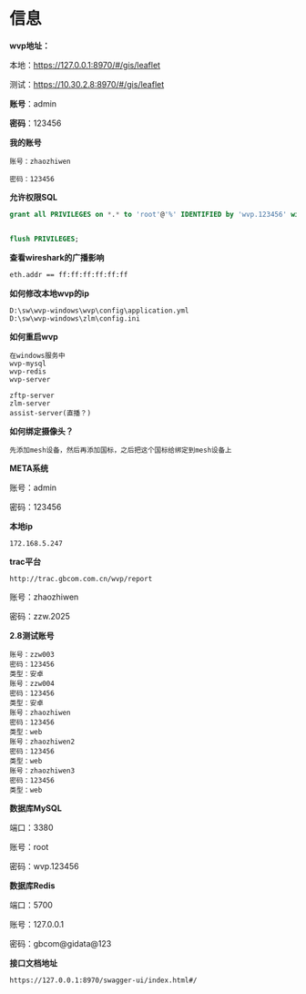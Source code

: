# 信息

**wvp地址：**

本地：https://127.0.0.1:8970/#/gis/leaflet

测试：https://10.30.2.8:8970/#/gis/leaflet

**账号**：admin

**密码**：123456

**我的账号**

```
账号：zhaozhiwen

密码：123456
```

**允许权限SQL**

```sql
grant all PRIVILEGES on *.* to 'root'@'%' IDENTIFIED by 'wvp.123456' with GRANT OPTION;


flush PRIVILEGES;
```

**查看wireshark的广播影响**

```txt
eth.addr == ff:ff:ff:ff:ff:ff
```

**如何修改本地wvp的ip**

```
D:\sw\wvp-windows\wvp\config\application.yml
D:\sw\wvp-windows\zlm\config.ini
```

**如何重启wvp**

```
在windows服务中
wvp-mysql
wvp-redis
wvp-server

zftp-server
zlm-server
assist-server(直播？)
```

**如何绑定摄像头？**

```
先添加mesh设备，然后再添加国标，之后把这个国标给绑定到mesh设备上
```

**META系统**

账号：admin

密码：123456

**本地ip**

```
172.168.5.247
```

**trac平台**

```
http://trac.gbcom.com.cn/wvp/report
```

账号：zhaozhiwen

密码：zzw.2025

**2.8测试账号**

```
账号：zzw003
密码：123456
类型：安卓
账号：zzw004
密码：123456
类型：安卓
账号：zhaozhiwen
密码：123456
类型：web
账号：zhaozhiwen2
密码：123456
类型：web
账号：zhaozhiwen3
密码：123456
类型：web
```

**数据库MySQL**

端口：3380

账号：root

密码：wvp.123456

**数据库Redis**

端口：5700

账号：127.0.0.1

密码：gbcom@gidata@123

**接口文档地址**

```url
https://127.0.0.1:8970/swagger-ui/index.html#/
```


